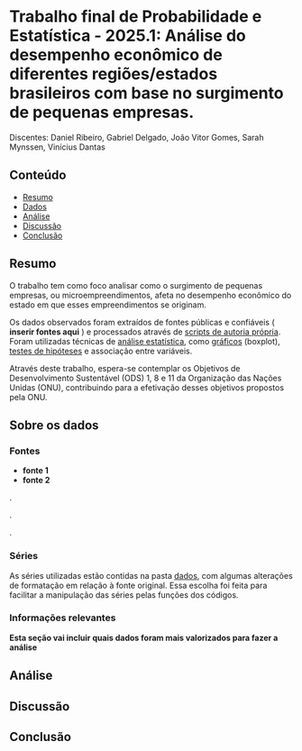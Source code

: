 # Trabalho final de Probabilidade e Estatística - 2025.1: Análise do desempenho econômico de diferentes regiões/estados brasileiros com base no surgimento de pequenas empresas.

Discentes: Daniel Ribeiro, Gabriel Delgado, João Vitor Gomes, Sarah Mynssen, Vinícius Dantas

## Conteúdo

- [Resumo](#resumo)
- [Dados](#sobre-os-dados)
- [Análise](#análise)
- [Discussão](#discussão)
- [Conclusão](#conclusão)

## Resumo
O trabalho tem como foco analisar como o surgimento de pequenas empresas, ou microempreendimentos, afeta no desempenho econômico do estado em que esses empreendimentos se originam.

Os dados observados foram extraídos de fontes públicas e confiáveis ( **inserir fontes aqui** ) e processados através de [scripts de autoria própria](read_data.py). Foram utilizadas técnicas de [análise estatística](stats.py), como [gráficos](create_graphics.py) (boxplot), [testes de hipóteses](teste_de_hipotese.py) e associação entre variáveis.

Através deste trabalho, espera-se contemplar os Objetivos de Desenvolvimento Sustentável (ODS) 1, 8 e 11 da Organização das Nações Unidas (ONU), contribuindo para a efetivação desses objetivos propostos pela ONU.

## Sobre os dados

### Fontes
 - **fonte 1**
 - **fonte 2**

.

.

.


### Séries

As séries utilizadas estão contidas na pasta [dados](dados), com algumas alterações de formatação em relação à fonte original. Essa escolha foi feita para facilitar a manipulação das séries pelas funções dos códigos.

### Informações relevantes

**Esta seção vai incluir quais dados foram mais valorizados para fazer a análise**

## Análise

## Discussão

## Conclusão
